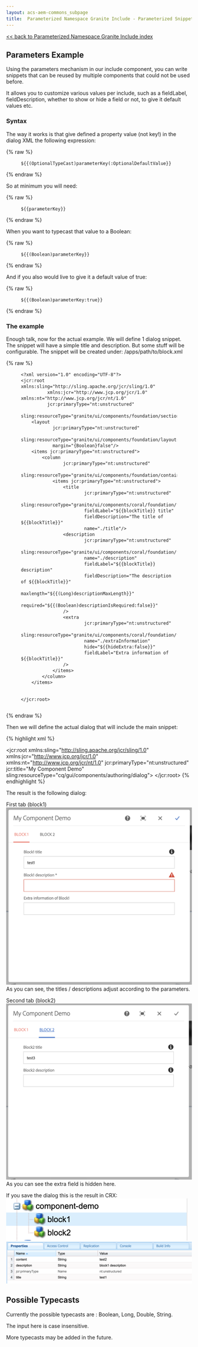 ```yaml
---
layout: acs-aem-commons_subpage
title:  Parameterized Namespace Granite Include - Parameterized Snippet Example
---
```


[<< back to Parameterized Namespace Granite Include index](../index.html)

## Parameters Example

Using the parameters mechanism in our include component, you can write snippets that can be reused by multiple components that could not be used before.

It allows you to customize various values per include, such as a fieldLabel, fieldDescription, whether to show or hide a field or not, to give it default values etc. 


### Syntax 

The way it works is that give defined a property value (not key!) in the dialog XML the following expression:

{% raw %}
<figure class="highlight"><pre><code class="language-xml" data-lang="xml">${{(OptionalTypeCast)parameterKey(:OptionalDefaultValue}}</code></pre></figure>
{% endraw %}

So at minimum you will need:

{% raw %}
<figure class="highlight"><pre><code class="language-xml" data-lang="xml">${{parameterKey}}</code></pre></figure>
{% endraw %}


When you want to typecast that value to a Boolean:

{% raw %}
<figure class="highlight"><pre><code class="language-xml" data-lang="xml">${{(Boolean)parameterKey}}</code></pre></figure>
{% endraw %}

And if you also would live to give it a default value of true:

{% raw %}
<figure class="highlight"><pre><code class="language-xml" data-lang="xml">${{(Boolean)parameterKey:true}}</code></pre></figure>
{% endraw %}

### The example

Enough talk, now for the actual example. 
We will define 1 dialog snippet. The snippet will have a simple title and description.
But some stuff will be configurable.
The snippet will be created under: /apps/path/to/block.xml

{% raw %}

<figure class="highlight"><pre><code class="language-xml" data-lang="xml"><span class="cp">&lt;?xml version="1.0" encoding="UTF-8"?&gt;</span>
<span class="nt">&lt;jcr:root</span> <span class="na">xmlns:sling=</span><span class="s">"http://sling.apache.org/jcr/sling/1.0"</span>
          <span class="na">xmlns:jcr=</span><span class="s">"http://www.jcp.org/jcr/1.0"</span> <span class="na">xmlns:nt=</span><span class="s">"http://www.jcp.org/jcr/nt/1.0"</span>
          <span class="na">jcr:primaryType=</span><span class="s">"nt:unstructured"</span>
          <span class="na">sling:resourceType=</span><span class="s">"granite/ui/components/foundation/section"</span><span class="nt">&gt;</span>
    <span class="nt">&lt;layout</span>
            <span class="na">jcr:primaryType=</span><span class="s">"nt:unstructured"</span>
            <span class="na">sling:resourceType=</span><span class="s">"granite/ui/components/foundation/layouts/fixedcolumns"</span>
            <span class="na">margin=</span><span class="s">"{Boolean}false"</span><span class="nt">/&gt;</span>
    <span class="nt">&lt;items</span> <span class="na">jcr:primaryType=</span><span class="s">"nt:unstructured"</span><span class="nt">&gt;</span>
        <span class="nt">&lt;column</span>
                <span class="na">jcr:primaryType=</span><span class="s">"nt:unstructured"</span>
                <span class="na">sling:resourceType=</span><span class="s">"granite/ui/components/foundation/container"</span><span class="nt">&gt;</span>
            <span class="nt">&lt;items</span> <span class="na">jcr:primaryType=</span><span class="s">"nt:unstructured"</span><span class="nt">&gt;</span>
                <span class="nt">&lt;title</span>
                        <span class="na">jcr:primaryType=</span><span class="s">"nt:unstructured"</span>
                        <span class="na">sling:resourceType=</span><span class="s">"granite/ui/components/coral/foundation/form/textfield"</span>
                        <span class="na">fieldLabel=</span><span class="s">"${{blockTitle}} title"</span>
                        <span class="na">fieldDescription=</span><span class="s">"The title of ${{blockTitle}}"</span>
                        <span class="na">name=</span><span class="s">"./title"</span><span class="nt">/&gt;</span>
                <span class="nt">&lt;description</span>
                        <span class="na">jcr:primaryType=</span><span class="s">"nt:unstructured"</span>
                        <span class="na">sling:resourceType=</span><span class="s">"granite/ui/components/coral/foundation/form/textfield"</span>
                        <span class="na">name=</span><span class="s">"./description"</span>
                        <span class="na">fieldLabel=</span><span class="s">"${{blockTitle}} description"</span>
                        <span class="na">fieldDescription=</span><span class="s">"The description of ${{blockTitle}}"</span>
                        <span class="na">maxlength=</span><span class="s">"${{(Long)descriptionMaxLength}}"</span>
                        <span class="na">required=</span><span class="s">"${{(Boolean)descriptionIsRequired:false}}"</span>
                <span class="nt">/&gt;</span>
                <span class="nt">&lt;extra</span>
                        <span class="na">jcr:primaryType=</span><span class="s">"nt:unstructured"</span>
                        <span class="na">sling:resourceType=</span><span class="s">"granite/ui/components/coral/foundation/form/textfield"</span>
                        <span class="na">name=</span><span class="s">"./extraInformation"</span>
                        <span class="na">hide=</span><span class="s">"${{hideExtra:false}}"</span>
                        <span class="na">fieldLabel=</span><span class="s">"Extra information of ${{blockTitle}}"</span>
                <span class="nt">/&gt;</span>
            <span class="nt">&lt;/items&gt;</span>
        <span class="nt">&lt;/column&gt;</span>
    <span class="nt">&lt;/items&gt;</span>

<span class="nt">&lt;/jcr:root&gt;</span></code></pre></figure>

{% endraw %}

Then we will define the actual dialog that will include the main snippet:

{% highlight xml %}
<?xml version="1.0" encoding="UTF-8"?>
<jcr:root xmlns:sling="http://sling.apache.org/jcr/sling/1.0" xmlns:jcr="http://www.jcp.org/jcr/1.0"
          xmlns:nt="http://www.jcp.org/jcr/nt/1.0"
          jcr:primaryType="nt:unstructured"
          jcr:title="My Component Demo"
          sling:resourceType="cq/gui/components/authoring/dialog">
    <content
            jcr:primaryType="nt:unstructured"
            sling:resourceType="granite/ui/components/foundation/container">
        <layout
                jcr:primaryType="nt:unstructured"
                sling:resourceType="granite/ui/components/foundation/layouts/tabs"
                type="nav"/>
        <items jcr:primaryType="nt:unstructured">
            <block1
                    jcr:primaryType="nt:unstructured"
                    jcr:title="Block 1"
                    sling:resourceType="acs-commons/granite/ui/components/include"
                    path="/apps/path/to/block"
                    namespace="block1"
                    margin="{Boolean}true">
                <parameters
                        jcr:primaryType="nt:unstructured"
                        blockTitle="Block1"
                        namespace="block1"
                        descriptionIsRequired="{Boolean}true"
                />
            </block1>
            <block2
                    jcr:primaryType="nt:unstructured"
                    jcr:title="Block 2"
                    sling:resourceType="acs-commons/granite/ui/components/include"
                    path="/apps/path/to/block"
                    namespace="block2"
                    margin="{Boolean}true">
                <parameters
                        jcr:primaryType="nt:unstructured"
                        blockTitle="Block2"
                        namespace="block2"
                        hideExtra="{Boolean}true"
                        descriptionMaxLength="{Long}15"
                />
            </block2>
        </items>
    </content>
</jcr:root>
{% endhighlight %} 

The result is the following dialog:

First tab (block1)
![image](../images/dialog-tab-block1.png)
As you can see, the titles / descriptions adjust according to the parameters.

Second tab (block2)
![image](../images/dialog-tab-block2.png)
As you can see the extra field is hidden here.

If you save the dialog this is the result in CRX:
![image](../images/crx-nodes.png)
![image](../images/crx-values.png)


## Possible Typecasts 

Currently the possible typecasts are : Boolean, Long, Double, String.

The input here is case insensitive. 

More typecasts may be added in the future.
